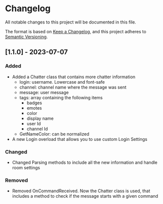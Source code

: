# Changelog
All notable changes to this project will be documented in this file.

The format is based on [Keep a Changelog](https://keepachangelog.com/en/1.0.0/),
and this project adheres to [Semantic Versioning](https://semver.org/spec/v2.0.0.html).

## [1.1.0] - 2023-07-07

### Added
- Added a Chatter class that contains more chatter information
    - login: username. Lowercase and font-safe
    - channel: channel name where the message was sent
    - message: user message
    - tags: array containing the following items
        - badges
        - emotes
        - color
        - display name
        - user Id
        - channel Id
    - GetNameColor: can be normalized
- A new Login overload that allows you to use custom Login Settings

### Changed
- Changed Parsing methods to include all the new information and handle room settings

### Removed
- Removed OnCommandReceived. Now the Chatter class is used, that includes a method to check if the message starts with a given command
